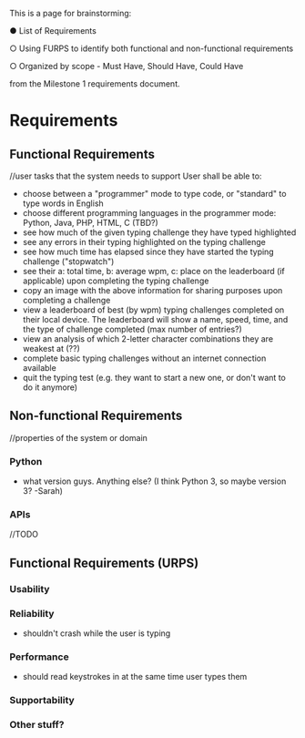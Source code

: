 This is a page for brainstorming:

● List of Requirements

○ Using FURPS to identify both functional and non-functional requirements

○ Organized by scope - Must Have, Should Have, Could Have

from the Milestone 1 requirements document.


# Requirements
## Functional Requirements
//user tasks that the system needs to support
User shall be able to:
- choose between a "programmer" mode to type code, or "standard" to type words in English
- choose different programming languages in the programmer mode: Python, Java, PHP, HTML, C (TBD?)
- see how much of the given typing challenge they have typed highlighted
- see any errors in their typing highlighted on the typing challenge
- see how much time has elapsed since they have started the typing challenge ("stopwatch")
- see their a: total time, b: average wpm, c: place on the leaderboard (if applicable) upon completing the typing challenge
- copy an image with the above information for sharing purposes upon completing a challenge
- view a leaderboard of best (by wpm) typing challenges completed on their local device. The leaderboard will show a name, speed, time, and the type of challenge completed (max number of entries?)
- view an analysis of which 2-letter character combinations they are weakest at (??)
- complete basic typing challenges without an internet connection available
- quit the typing test (e.g. they want to start a new one, or don't want to do it anymore)

## Non-functional Requirements
//properties of the system or domain
### Python
- what version guys. Anything else? (I think Python 3, so maybe version 3? -Sarah)

### APIs
//TODO

## Functional Requirements (URPS)

### Usability

### Reliability
- shouldn't crash while the user is typing

### Performance
- should read keystrokes in at the same time user types them

### Supportability

### Other stuff?